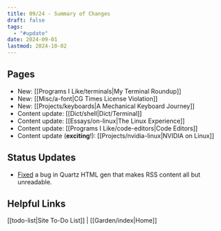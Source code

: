 ```yaml
---
title: 09/24 - Summary of Changes
draft: false
tags:
  - "#update"
date: 2024-09-01
lastmod: 2024-10-02
---
```

## Pages
- New: [[Programs I Like/terminals|My Terminal Roundup]]
- New: [[Misc/a-font|CG Times License Violation]]
- New: [[Projects/keyboards|A Mechanical Keyboard Journey]]
- Content update: [[Dict/shell|Dict/Terminal]]
- Content update: [[Essays/on-linux|The Linux Experience]]
- Content update: [[Programs I Like/code-editors|Code Editors]]
- Content update (**exciting**!): [[Projects/nvidia-linux|NVIDIA on Linux]]
## Status Updates
- [Fixed](https://github.com/jackyzha0/quartz/pull/1409) a bug in Quartz HTML gen that makes RSS content all but unreadable. 
## Helpful Links
[[todo-list|Site To-Do List]] | [[Garden/index|Home]]
